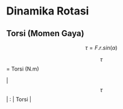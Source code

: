 # Dinamika Rotasi

## Torsi (Momen Gaya)

$$
{\tau = F.r.sin(\alpha)}
$$

$${\tau}$$ = Torsi (N.m)

<!-- | ----------- | ----------- | -->

| $${\tau}$$ | : | Torsi |
